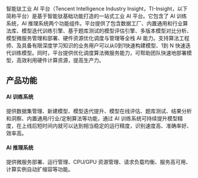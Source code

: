 智能钛工业 AI 平台（Tencent Intelligence Industry Insight，TI-Insight，以下简称平台）是基于智能钛基础功能打造的一站式工业 AI 平台。它包含了 AI 训练系统，AI 推理系统两个功能组件。平台提供了包含数据工厂、内置通用和行业算法库、模型迭代训练引擎、基于题库测试的模型评估引擎、多版本模型对比分析、模型微服务管理和部署、硬件资源优化调度与管理等全栈 AI 能力。支持算法工程师、及具备有限深度学习知识的业务用户可以从0到1快速构建模型、1到 N 快速迭代训练模型。同时，平台提供优化调度算法微服务能力，可帮助团队快速地部署模型，高效利用硬件计算资源，提高生产力。

## 产品功能
#### AI 训练系统
提供数据集管理、新建模型、模型迭代提升、模型在线评估、题库测试、结果分析和洞察、内置通用/行业/定制算法等功能，通过 AI 训练系统可持续提升模型精度，在上线后短时间内就可以达到相当稳定的运行精度，识别速度高、准确率好、效率高。

#### AI 推理系统
提供微服务部署、运行管理、CPU/GPU 资源管理、请求负载均衡、服务高可用、计算实例自动扩缩容等功能。 

